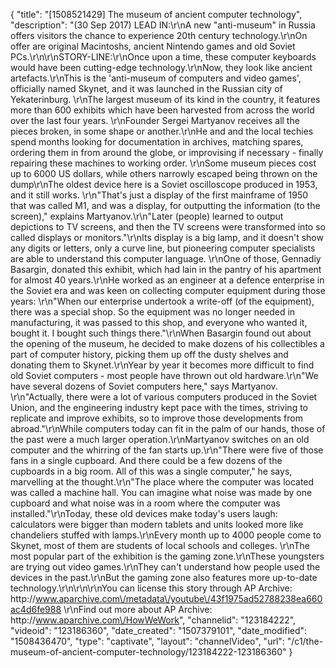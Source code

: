 {
    "title": "[1508521429] The museum of ancient computer technology",
    "description": "(30 Sep 2017) LEAD IN:\r\nA new \"anti-museum\" in Russia offers visitors the chance to experience 20th century technology.\r\nOn offer are original Macintoshs, ancient Nintendo games and old Soviet PCs.\r\n\r\nSTORY-LINE:\r\nOnce upon a time, these computer keyboards would have been cutting-edge technology.\r\nNow, they look like ancient artefacts.\r\nThis is the 'anti-museum of computers and video games', officially named Skynet, and it was launched in the Russian city of Yekaterinburg. \r\nThe largest museum of its kind in the country, it features more than 600 exhibits which have been harvested from across the world over the last four years. \r\nFounder Sergei Martyanov receives all the pieces broken, in some shape or another.\r\nHe and and the local techies spend months looking for documentation in archives, matching spares, ordering them in from around the globe, or improvising if necessary - finally repairing these machines to working order. \r\nSome museum pieces cost up to 6000 US dollars, while others narrowly escaped being thrown on the dump\r\nThe oldest device here is a Soviet oscilloscope produced in 1953, and it still works. \r\n\"That's just a display of the first mainframe of 1950 that was called M1, and was a display, for outputting the information (to the screen),\" explains Martyanov.\r\n\"Later (people) learned to output depictions to TV screens, and then the TV screens were transformed into so called displays or monitors.\"\r\nIts display is a big lamp, and it doesn't show any digits or letters, only a curve line, but pioneering computer specialists are able to understand this computer language. \r\nOne of those, Gennadiy Basargin, donated this exhibit, which had lain in the pantry of his apartment for almost 40 years.\r\nHe worked as an engineer at a defence enterprise in the Soviet era and was keen on collecting computer equipment during those years: \r\n\"When our enterprise undertook a write-off (of the equipment), there was a special shop. So the equipment was no longer needed in manufacturing, it was passed to this shop, and everyone who wanted it, bought it. I bought such things there.\"\r\nWhen Basargin found out about the opening of the museum, he decided to make dozens of his collectibles a part of computer history, picking them up off the dusty shelves and donating them to Skynet.\r\nYear by year it becomes more difficult to find old Soviet computers - most people have thrown out old hardware.\r\n\"We have several dozens of Soviet computers here,\" says Martyanov. \r\n\"Actually, there were a lot of various computers produced in the Soviet Union, and the engineering industry kept pace with the times, striving to replicate and improve exhibits, so to improve those developments from abroad.\"\r\nWhile computers today can fit in the palm of our hands, those of the past were a much larger operation.\r\nMartyanov switches on an old computer and the whirring of the fan starts up.\r\n\"There were five of those fans in a single cupboard. And there could be a few dozens of the cupboards in a big room. All of this was a single computer,\" he says, marvelling at the thought.\r\n\"The place where the computer was located was called a machine hall. You can imagine what noise was made by one cupboard and what noise was in a room where the computer was installed.\"\r\nToday, these old devices make today's users laugh: calculators were bigger than modern tablets and units looked more like chandeliers stuffed with lamps.\r\nEvery month up to 4000 people come to Skynet, most of them are students of local schools and colleges. \r\nThe most popular part of the exhibition is the gaming zone.\r\nThese youngsters are trying out video games.\r\nThey can't understand how people used the devices in the past.\r\nBut the gaming zone also features more up-to-date technology.\r\n\r\n\r\nYou can license this story through AP Archive: http:\/\/www.aparchive.com\/metadata\/youtube\/43f1975ad52788238ea660ac4d6fe988 \r\nFind out more about AP Archive: http:\/\/www.aparchive.com\/HowWeWork",
    "channelid": "123184222",
    "videoid": "123186360",
    "date_created": "1507379101",
    "date_modified": "1508436470",
    "type": "captivate",
    "layout": "channelVideo",
    "url": "\/c1\/the-museum-of-ancient-computer-technology\/123184222-123186360"
}